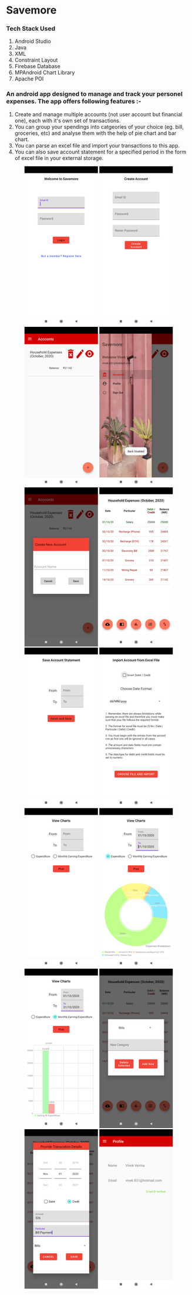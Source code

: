 # Savemore

### Tech Stack Used 
  1. Android Studio
  2. Java 
  3. XML 
  4. Constraint Layout 
  5. Firebase Database
  6. MPAndroid Chart Library
  7. Apache POI 

### An android app designed to manage and track your personel expenses. The app offers following features :-
  1. Create and manage multiple accounts (not user account but financial one), each with it's own set of transactions.
  2. You can group your spendings into catgeories of your choice (eg. bill, groceries, etc) and analyse them with the help of pie chart and bar chart.
  3. You can parse an excel file and import your transactions to this app.
  4. You can also save account statement for a specified period in the form of excel file in your external storage.

<p align="center">
  <img src="https://github.com/vivekverma123/Savemore/blob/master/Screenshots/1.jpg" width="200">
  <img src="https://github.com/vivekverma123/Savemore/blob/master/Screenshots/2.jpg" width="200">
  <img src="https://github.com/vivekverma123/Savemore/blob/master/Screenshots/3.jpg" width="200">
  <img src="https://github.com/vivekverma123/Savemore/blob/master/Screenshots/4.jpg" width="200">
  <img src="https://github.com/vivekverma123/Savemore/blob/master/Screenshots/5.jpg" width="200">
  <img src="https://github.com/vivekverma123/Savemore/blob/master/Screenshots/6.jpg" width="200">
  <img src="https://github.com/vivekverma123/Savemore/blob/master/Screenshots/7.jpg" width="200">
  <img src="https://github.com/vivekverma123/Savemore/blob/master/Screenshots/8.jpg" width="200">
  <img src="https://github.com/vivekverma123/Savemore/blob/master/Screenshots/9.jpg" width="200">
  <img src="https://github.com/vivekverma123/Savemore/blob/master/Screenshots/10.jpg" width="200">
  <img src="https://github.com/vivekverma123/Savemore/blob/master/Screenshots/11.jpg" width="200">
  <img src="https://github.com/vivekverma123/Savemore/blob/master/Screenshots/12.jpg" width="200">
  <img src="https://github.com/vivekverma123/Savemore/blob/master/Screenshots/13.jpg" width="200">
  <img src="https://github.com/vivekverma123/Savemore/blob/master/Screenshots/14.jpg" width="200">
</p>
  

